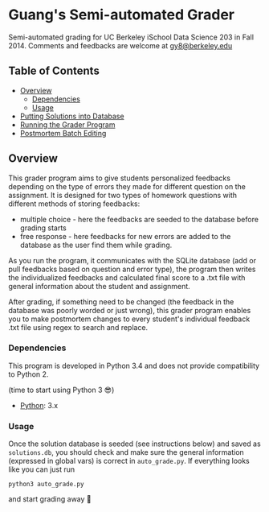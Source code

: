Guang's Semi-automated Grader
====================

Semi-automated grading for UC Berkeley iSchool Data Science 203 in Fall 2014.
Comments and feedbacks are welcome at gy8@berkeley.edu

## Table of Contents
- [Overview](#overview)
  - [Dependencies](#dependencies)
  - [Usage](#usage)
- [Putting Solutions into Database](#putting-solutions-into-database)
- [Running the Grader Program](#modifying-assignment-metadata)
- [Postmortem Batch Editing](#postmortem-batch-editing)



## Overview
This grader program aims to give students personalized feedbacks depending on the type of
errors they made for different question on the assignment. It is designed for two types
of homework questions with different methods of storing feedbacks:

- multiple choice - here the feedbacks are seeded to the database before grading starts
- free response - here feedbacks for new errors are added to the database as the user
  find them while grading.

As you run the program, it communicates with the SQLite database (add or pull
feedbacks based on question
and error type), the program then writes the individualized feedbacks and calculated
final score to a .txt file with general information about the student and assignment.

After grading, if something need to be changed (the feedback in the database was poorly
worded or just wrong), this grader program enables you to make postmortem changes to every
student's individual feedback .txt file using regex to search and replace.

### Dependencies
This program is developed in Python 3.4 and does not provide compatibility to Python 2.

(time to start using Python 3 :sunglasses:)

- [Python](https://www.python.org): 3.x

### Usage

Once the solution database is seeded (see instructions below) and saved as `solutions.db`,
you should check and make sure the general information (expressed in global vars) is correct
in `auto_grade.py`. If everything looks like you can just run

```
python3 auto_grade.py
```

and start grading away :ghost:




